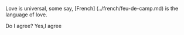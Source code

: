 Love is universal, some say, [French] (../french/feu-de-camp.md) is the language of love. 

Do I agree?
Yes,I agree